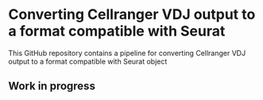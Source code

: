 # Converting Cellranger VDJ output to a format compatible with Seurat
This GitHub repository contains a pipeline for converting Cellranger VDJ output to a format compatible with Seurat object

## Work in progress
